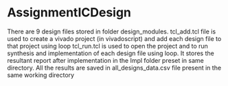 # AssignmentICDesign
There are 9 design files stored in folder design_modules.
tcl_add.tcl file is used to create a vivado project (in vivadoscript) and add each design file to that project using loop
tcl_run.tcl is used to open the project and to run synthesis and implementation of each design file using loop. It stores the resultant report after implementation in the Impl folder preset in same directory.
All the results are saved in all_designs_data.csv file present in the same working directory
